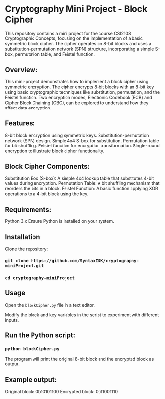 # Cryptography Mini Project - Block Cipher

This repository contains a mini project for the course CSI2108 Cryptographic Concepts, focusing on the implementation of a basic symmetric block cipher. The cipher operates on 8-bit blocks and uses a substitution-permutation network (SPN) structure, incorporating a simple S-box, permutation table, and Feistel function.

## Overview:
This mini-project demonstrates how to implement a block cipher using symmetric encryption. The cipher encrypts 8-bit blocks with an 8-bit key using basic cryptographic techniques like substitution, permutation, and the Feistel function. Two encryption modes, Electronic Codebook (ECB) and Cipher Block Chaining (CBC), can be explored to understand how they affect data encryption.

## Features:
8-bit block encryption using symmetric keys.
Substitution-permutation network (SPN) design.
Simple 4x4 S-box for substitution.
Permutation table for bit shuffling.
Feistel function for encryption transformation.
Single-round encryption to illustrate block cipher functionality.

## Block Cipher Components:
Substitution Box (S-box): A simple 4x4 lookup table that substitutes 4-bit values during encryption.
Permutation Table: A bit shuffling mechanism that reorders the bits in a block.
Feistel Function: A basic function applying XOR operations to a 4-bit block using the key.

## Requirements:
Python 3.x
Ensure Python is installed on your system.

## Installation
Clone the repository:

### `git clone https://github.com/SyntaxIDK/cryptography-miniProject.git`
### `cd cryptography-miniProject`

## Usage
Open the `blockCipher.py` file in a text editor.

Modify the block and key variables in the script to experiment with different inputs.

## Run the Python script:
### `python blockCipher.py`
The program will print the original 8-bit block and the encrypted block as output.

## Example output:
Original block: 0b10101100
Encrypted block: 0b11001110

